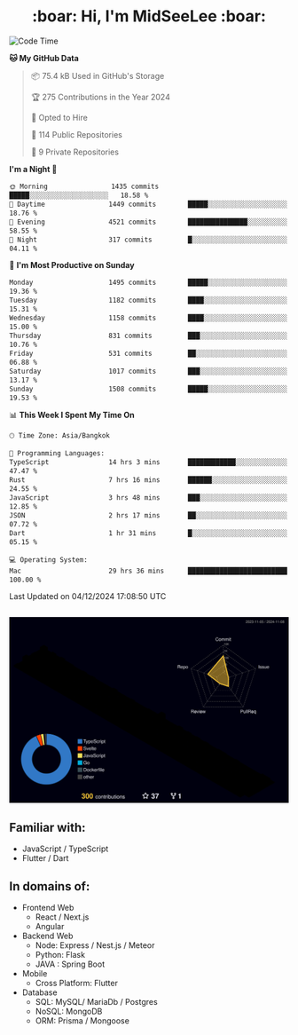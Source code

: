 <h1 align="center"> :boar: Hi, I'm MidSeeLee :boar:</h1>
 
<!--START_SECTION:waka-->
![Code Time](http://img.shields.io/badge/Code%20Time-2%2C270%20hrs%2035%20mins-blue)

**🐱 My GitHub Data** 

> 📦 75.4 kB Used in GitHub's Storage 
 > 
> 🏆 275 Contributions in the Year 2024
 > 
> 💼 Opted to Hire
 > 
> 📜 114 Public Repositories 
 > 
> 🔑 9 Private Repositories 
 > 
**I'm a Night 🦉** 

```text
🌞 Morning                1435 commits        █████░░░░░░░░░░░░░░░░░░░░   18.58 % 
🌆 Daytime                1449 commits        █████░░░░░░░░░░░░░░░░░░░░   18.76 % 
🌃 Evening                4521 commits        ███████████████░░░░░░░░░░   58.55 % 
🌙 Night                  317 commits         █░░░░░░░░░░░░░░░░░░░░░░░░   04.11 % 
```
📅 **I'm Most Productive on Sunday** 

```text
Monday                   1495 commits        █████░░░░░░░░░░░░░░░░░░░░   19.36 % 
Tuesday                  1182 commits        ████░░░░░░░░░░░░░░░░░░░░░   15.31 % 
Wednesday                1158 commits        ████░░░░░░░░░░░░░░░░░░░░░   15.00 % 
Thursday                 831 commits         ███░░░░░░░░░░░░░░░░░░░░░░   10.76 % 
Friday                   531 commits         ██░░░░░░░░░░░░░░░░░░░░░░░   06.88 % 
Saturday                 1017 commits        ███░░░░░░░░░░░░░░░░░░░░░░   13.17 % 
Sunday                   1508 commits        █████░░░░░░░░░░░░░░░░░░░░   19.53 % 
```


📊 **This Week I Spent My Time On** 

```text
🕑︎ Time Zone: Asia/Bangkok

💬 Programming Languages: 
TypeScript               14 hrs 3 mins       ████████████░░░░░░░░░░░░░   47.47 % 
Rust                     7 hrs 16 mins       ██████░░░░░░░░░░░░░░░░░░░   24.55 % 
JavaScript               3 hrs 48 mins       ███░░░░░░░░░░░░░░░░░░░░░░   12.85 % 
JSON                     2 hrs 17 mins       ██░░░░░░░░░░░░░░░░░░░░░░░   07.72 % 
Dart                     1 hr 31 mins        █░░░░░░░░░░░░░░░░░░░░░░░░   05.15 % 

💻 Operating System: 
Mac                      29 hrs 36 mins      █████████████████████████   100.00 % 
```


 Last Updated on 04/12/2024 17:08:50 UTC
<!--END_SECTION:waka-->

##

![](./profile-3d-contrib/profile-night-rainbow.svg)

## Familiar with:
- JavaScript / TypeScript
- Flutter / Dart

## In domains of:
- Frontend Web
  - React / Next.js
  - Angular
- Backend Web
  - Node: Express / Nest.js / Meteor
  - Python: Flask
  - JAVA : Spring Boot
- Mobile
  - Cross Platform: Flutter
- Database
  - SQL: MySQL/ MariaDb / Postgres
  - NoSQL: MongoDB
  - ORM: Prisma / Mongoose

